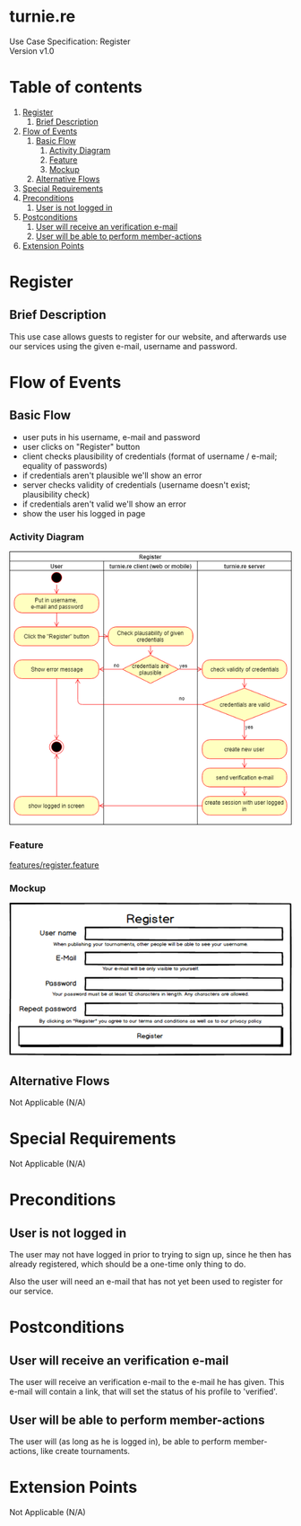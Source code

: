 # turnie.re

Use Case Specification: Register  
Version v1.0

# Table of contents

1. [Register](#register)
   1. [Brief Description](#brief-description)
1. [Flow of Events](#flow-of-events)
   1. [Basic Flow](#basic-flow)
      1. [Activity Diagram](#activity-diagram)
      1. [Feature](#feature)
      1. [Mockup](#mockup)
   1. [Alternative Flows](#alternative-flows)
1. [Special Requirements](#special-requirements)
1. [Preconditions](#preconditions)
   1. [User is not logged in](#user-is-not-logged-in)
1. [Postconditions](#postconditions)
   1. [User will receive an verification e-mail](#user-will-receive-an-verification-email)
   1. [User will be able to perform member-actions](#user-will-be-able-to-perform-memberactions)
1. [Extension Points](#extension-points)


# Register

## Brief Description

This use case allows guests to register for our website, and afterwards use our services using the given e-mail, username and password.

# Flow of Events

## Basic Flow

 - user puts in his username, e-mail and password
 - user clicks on "Register" button
 - client checks plausibility of credentials (format of username / e-mail; equality of passwords)
 - if credentials aren't plausible we'll show an error
 - server checks validity of credentials (username doesn't exist; plausibility check)
 - if credentials aren't valid we'll show an error
 - show the user his logged in page
 
### Activity Diagram
![Activity Diagram](../imgs/use_case_register.png)

### Feature
[features/register.feature](../features/register.feature)

### Mockup
![Mockuo](../imgs/mockup_register.png)

## Alternative Flows
Not Applicable (N/A)

# Special Requirements
Not Applicable (N/A)

# Preconditions

## User is not logged in
The user may not have logged in prior to trying to sign up, since he then has already registered, which should be a one-time only thing to do.

Also the user will need an e-mail that has not yet been used to register for our service.

# Postconditions

## User will receive an verification e-mail
The user will receive an verification e-mail to the e-mail he has given.
This e-mail will contain a link, that will set the status of his profile to 'verified'.

## User will be able to perform member-actions
The user will (as long as he is logged in), be able to perform member-actions, like create tournaments.

# Extension Points
Not Applicable (N/A)
